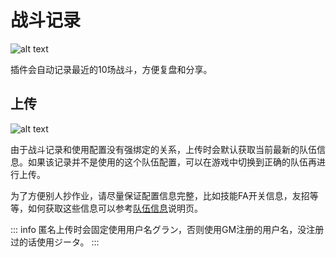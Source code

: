 # 战斗记录

![alt text](/assets/img/history-img1.png)

插件会自动记录最近的10场战斗，方便复盘和分享。

## 上传

![alt text](/assets/img/history-img2.gif)

由于战斗记录和使用配置没有强绑定的关系，上传时会默认获取当前最新的队伍信息。如果该记录并不是使用的这个队伍配置，可以在游戏中切换到正确的队伍再进行上传。

为了方便别人抄作业，请尽量保证配置信息完整，比如技能FA开关信息，友招等等，如何获取这些信息可以参考[队伍信息](./party)说明页。

::: info
匿名上传时会固定使用用户名グラン，否则使用GM注册的用户名，没注册过的话使用ジータ。
:::
